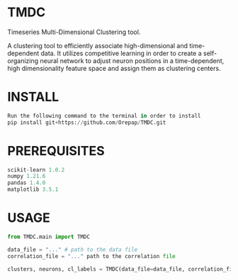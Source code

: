 # TMDC
Timeseries Multi-Dimensional Clustering tool.

A clustering tool to efficiently associate high-dimensional and time-dependent data. It utilizes competitive learning in order to create a self-organizing neural network to adjust neuron positions in a time-dependent, high dimensionality feature space and assign them as clustering centers.


# INSTALL
```python
Run the following command to the terminal in order to install
pip install git+https://github.com/Orepap/TMDC.git
```

# PREREQUISITES
```python
scikit-learn 1.0.2
numpy 1.21.6
pandas 1.4.0
matplotlib 3.5.1
```

# USAGE
```python
from TMDC.main import TMDC

data_file = "..." # path to the data file
correlation_file = "..." path to the correlation file

clusters, neurons, cl_labels = TMDC(data_file=data_file, correlation_file=correlation_file, n_neurons=-1)
```

